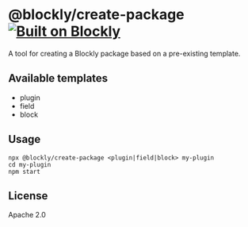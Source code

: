 # @blockly/create-package [![Built on Blockly](https://tinyurl.com/built-on-blockly)](https://github.com/google/blockly)

A tool for creating a Blockly package based on a pre-existing template.

## Available templates
- plugin
- field
- block

## Usage

```
npx @blockly/create-package <plugin|field|block> my-plugin
cd my-plugin
npm start
```

## License

Apache 2.0